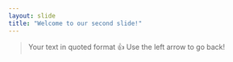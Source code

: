 ```yaml
---
layout: slide
title: "Welcome to our second slide!"
---
```

> Your text in quoted format :+1:
Use the left arrow to go back!
